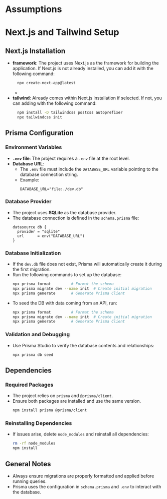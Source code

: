 # Assumptions

# Next.js and Tailwind Setup
## Next.js Installation
- **framework**: The project uses Next.js as the framework for building the application. If Next.js is not already installed, you can add it with the following command:
  ```bash
    npx create-next-app@latest
  ```
  - 
- **tailwind**: Already comes within Next.js installation if selected. If not, you can adding with the following command:
  ```bash
    npm install -D tailwindcss postcss autoprefixer
    npx tailwindcss init
  ```

## Prisma Configuration

### Environment Variables
- **`.env` file**: The project requires a `.env` file at the root level.
- **Database URL**:
  - The `.env` file must include the `DATABASE_URL` variable pointing to the database connection string.
  - Example:
    ```env
    DATABASE_URL="file:./dev.db"
    ```

### Database Provider
- The project uses **SQLite** as the database provider.
- The database connection is defined in the `schema.prisma` file:
  ```prisma
  datasource db {
    provider = "sqlite"
    url      = env("DATABASE_URL")
  }
  ```

### Database Initialization
- If the `dev.db` file does not exist, Prisma will automatically create it during the first migration.
- Run the following commands to set up the database:
  ```bash
  npx prisma format         # Format the schema
  npx prisma migrate dev --name init  # Create initial migration
  npx prisma generate       # Generate Prisma Client
  ```
- To seed the DB with data coming from an API, run:
  ```bash
  npx prisma format         # Format the schema
  npx prisma migrate dev --name init  # Create initial migration
  npx prisma generate       # Generate Prisma Client
  ```

### Validation and Debugging
- Use Prisma Studio to verify the database contents and relationships:
  ```bash
  npx prisma db seed
  ```

## Dependencies

### Required Packages
- The project relies on `prisma` and `@prisma/client`.
- Ensure both packages are installed and use the same version.
  ```bash
  npm install prisma @prisma/client
  ```

### Reinstalling Dependencies
- If issues arise, delete `node_modules` and reinstall all dependencies:
  ```bash
  rm -rf node_modules
  npm install
  ```

## General Notes
- Always ensure migrations are properly formatted and applied before running queries.
- Prisma uses the configuration in `schema.prisma` and `.env` to interact with the database.